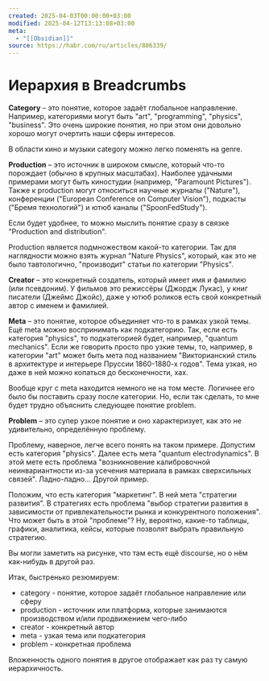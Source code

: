 ```yaml
---
created: 2025-04-03T00:00:00+03:00
modified: 2025-04-12T13:13:08+03:00
meta:
  - "[[Obsidian]]"
source: https://habr.com/ru/articles/806339/
---
```


# Иерархия в Breadcrumbs

**Category** – это понятие, которое задаёт глобальное направление. Например, категориями могут быть "art", "programming", "physics", "business". Это очень широкие понятия, но при этом они довольно хорошо могут очертить наши сферы интересов.

В области кино и музыки category можно легко поменять на genre.


**Production** – это источник в широком смысле, который что-то порождает (обычно в крупных масштабах). Наиболее удачными примерами могут быть киностудии (например, "Paramount Pictures"). Также к production могут относиться научные журналы ("Nature"), конференции ("European Conference on Computer Vision"), подкасты ("Бремя технологий") и ютюб каналы ("SpoonFedStudy").

Если будет удобнее, то можно мыслить понятие сразу в связке "Production and distribution".

Production является подмножеством какой-то категории. Так для наглядности можно взять журнал "Nature Physics", который, как это не было тавтологично, "производит" статьи по категории "Physics".


**Creator** – это конкретный создатель, который имеет имя и фамилию (или псевдоним). У фильмов это режиссёры (Джордж Лукас), у книг писатели (Джеймс Джойс), даже у ютюб роликов есть свой конкретный автор с именем и фамилией.


**Meta** – это понятие, которое объединяет что-то в рамках узкой темы. Ещё meta можно воспринимать как подкатегорию. Так, если есть категория "physics", то подкатегорией будет, например, "quantum mechanics". Если же говорить просто про узкие темы, то, например, в категории "art" может быть мета под названием "Викторианский стиль в архитектуре и интерьере Пруссии 1860-1880-х годов". Тема узкая, но даже в ней можно копаться до бесконечности, хах.

Вообще круг с meta находится немного не на том месте. Логичнее его было бы поставить сразу после категории. Но, если так сделать, то мне будет трудно объяснить следующее понятие problem.


**Problem** – это супер узкое понятие и оно характеризует, как это не удивительно, определённую проблему.

Проблему, наверное, легче всего понять на таком примере. Допустим есть категория "physics". Далее есть мета "quantum electrodynamics". В этой мете есть проблема "возникновение калибровочной неинвариантности из-за усечения материала в рамках сверхсильных связей". Ладно-ладно... Другой пример.

Положим, что есть категория "маркетинг". В ней мета "стратегии развития". В стратегиях есть проблема "выбор стратегии развития в зависимости от привлекательности рынка и конкурентного положения". Что может быть в этой "проблеме"? Ну, вероятно, какие-то таблицы, графики, аналитика, кейсы, которые позволят выбрать правильную стратегию.

Вы могли заметить на рисунке, что там есть ещё discourse, но о нём как-нибудь в другой раз.

Итак, быстренько резюмируем:
 - category - понятие, которое задаёт глобальное направление или сферу
 - production - источник или платформа, которые занимаются производством и/или продвижением чего-либо
 - creator - конкретный автор
 - meta - узкая тема или подкатегория
 - problem - конкретная проблема

Вложенность одного понятия в другое отображает как раз ту самую иерархичность.

